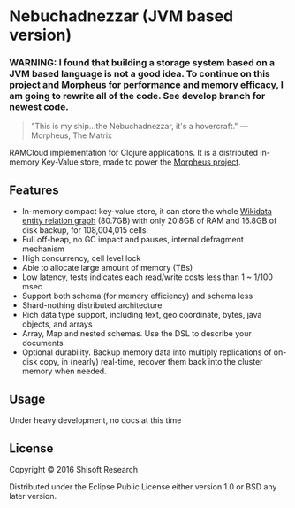 # Nebuchadnezzar (JVM based version)

### WARNING: I found that building a storage system based on a JVM based language is not a good idea. To continue on this project and Morpheus for performance and memory efficacy, I am going to rewrite all of the code. See develop branch for newest code.

> "This is my ship...the Nebuchadnezzar, it's a hovercraft."
> ― Morpheus, The Matrix

RAMCloud implementation for Clojure applications.
It is a distributed in-memory Key-Value store, made to power the [Morpheus project](https://github.com/shisoft/Morpheus).

## Features

* In-memory compact key-value store, it can store the whole [Wikidata entity relation graph](https://dumps.wikimedia.org/wikidatawiki/entities/) (80.7GB) with only 20.8GB of RAM and 16.8GB of disk backup, for 108,004,015 cells.
* Full off-heap, no GC impact and pauses, internal defragment mechanism
* High concurrency, cell level lock
* Able to allocate large amount of memory (TBs)
* Low latency, tests indicates each read/write costs less than 1 ~ 1/100 msec
* Support both schema (for memory efficiency) and schema less
* Shard-nothing distributed architecture
* Rich data type support, including text, geo coordinate, bytes, java objects, and arrays
* Array, Map and nested schemas. Use the DSL to describe your documents
* Optional durability. Backup memory data into multiply replications of on-disk copy, in (nearly) real-time, recover them back into the cluster memory when needed.

## Usage

Under heavy development, no docs at this time

## License

Copyright © 2016 Shisoft Research

Distributed under the Eclipse Public License either version 1.0 or BSD any later version.
